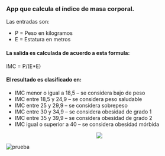 ### App que calcula el índice de masa corporal.

Las entradas son:
* P = Peso en kilogramos
* E = Estatura en metros

#### La salida es calculada de acuerdo a esta formula:

IMC = P/(E*E)

#### El resultado es clasificado en:

* IMC menor o igual a 18,5 – se considera bajo de peso
* IMC entre 18,5 y 24,9 – se considera peso saludable
* IMC entre 25 y 29,9 – se considera sobrepeso
* IMC entre 30 y 34,9 – se considera obesidad de grado 1
* IMC entre 35 y 39,9 – se considera obesidad de grado 2
* IMC igual o superior a 40 – se considera obesidad mórbida


<div style="text-align:center">
    <img src="preview.gif" />
</div>


![prueba](preview.gif)
